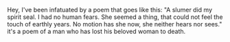 Hey, I've been infatuated by a poem that goes like this:
"A slumer did my spirit seal. I had no human fears. She seemed a thing, that could not feel the touch of earthly years.
No motion has she now, she neither hears nor sees." it's a poem of a man who has lost his beloved woman to death.
